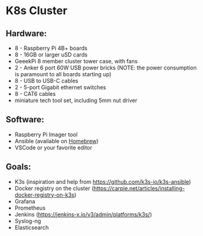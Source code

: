 
# K8s Cluster

## Hardware:

 - 8 - Raspberry Pi 4B+ boards
 - 8 - 16GB or larger uSD cards
 - GeeekPi 8 member cluster tower case, with fans
 - 2 - Anker 6 port 60W USB power bricks
 (NOTE:  the power consumption is paramount to all boards starting up)
 - 8 - USB to USB-C cables
 - 2 - 5-port Gigabit ethernet switches
 - 8 - CAT6 cables
 - miniature tech tool set, including 5mm nut driver


## Software:
 - Raspberry Pi Imager tool
 - Ansible (available on [Homebrew](https://brew.sh))
 - VSCode or your favorite editor


 ## Goals:
  - K3s (inspiration and help from https://github.com/k3s-io/k3s-ansible)
  - Docker registry on the cluster (https://carpie.net/articles/installing-docker-registry-on-k3s)
  - Grafana
  - Prometheus
  - Jenkins (https://jenkins-x.io/v3/admin/platforms/k3s/)
  - Syslog-ng
  - Elasticsearch

  